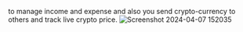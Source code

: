 to manage income and expense and also you send crypto-currency to others and track live crypto price.
![Screenshot 2024-04-07 152035](https://github.com/janaj0hn/Money-Management-App/assets/125790938/0286fdf4-7e0d-410f-88b6-cfbb38f8d123)

